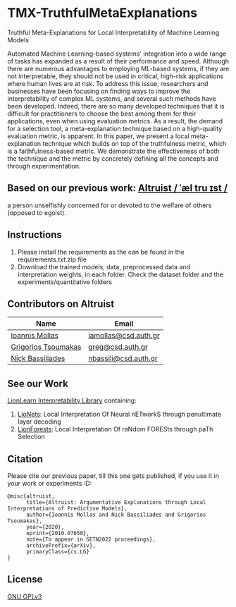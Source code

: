 # TMX-TruthfulMetaExplanations
Truthful Meta-Explanations for Local Interpretability of Machine Learning Models

Automated Machine Learning-based systems' integration into a wide range of tasks has expanded as a result of their performance and speed. Although there are numerous advantages to employing ML-based systems, if they are not interpretable, they should not be used in critical, high-risk applications where human lives are at risk. To address this issue, researchers and businesses have been focusing on finding ways to improve the interpretability of complex ML systems, and several such methods have been developed. Indeed, there are so many developed techniques that it is difficult for practitioners to choose the best among them for their applications, even when using evaluation metrics. As a result, the demand for a selection tool, a meta-explanation technique based on a high-quality evaluation metric, is apparent. In this paper, we present a local meta-explanation technique which builds on top of the truthfulness metric, which is a faithfulness-based metric. We demonstrate the effectiveness of both the technique and the metric by concretely defining all the concepts and through experimentation.

## Based on our previous work: [Altruist / ˈæl tru ɪst /](https://github.com/iamollas/Altruist) 
a person unselfishly concerned for or devoted to the welfare of others (opposed to egoist).

## Instructions
1. Please install the requirements as the can be found in the requirements.txt.zip file
2. Download the trained models, data, preprocessed data and interpretation weights, in each folder. Check the dataset folder and the experiments/quantitative folders

## Contributors on Altruist
Name | Email
--- | ---
[Ioannis Mollas](https://intelligence.csd.auth.gr/people/ioannis-mollas/) | iamollas@csd.auth.gr
[Grigorios Tsoumakas](https://intelligence.csd.auth.gr/people/tsoumakas/) | greg@csd.auth.gr
[Nick Bassiliades](https://intelligence.csd.auth.gr/people/bassiliades/) | nbassili@csd.auth.gr

## See our Work
[LionLearn Interpretability Library](https://github.com/intelligence-csd-auth-gr/LionLearn) containing: 
1. [LioNets](https://github.com/iamollas/LionLearn/tree/master/LioNets): Local Interpretation Of Neural nETworkS through penultimate layer decoding
2. [LionForests](https://github.com/iamollas/LionLearn/tree/master/LionForests): Local Interpretation Of raNdom FORESts through paTh Selection

## Citation
Please cite our previous paper, till this one gets published, if you use it in your work or experiments :D:
```
@misc{altruist,
      title={Altruist: Argumentative Explanations through Local Interpretations of Predictive Models}, 
      author={Ioannis Mollas and Nick Bassiliades and Grigorios Tsoumakas},
      year={2020},
      eprint={2010.07650},
      note={To appear in SETN2022 proceedings},
      archivePrefix={arXiv},
      primaryClass={cs.LG}
}
```

## License
[GNU GPLv3](https://choosealicense.com/licenses/gpl-3.0/)
